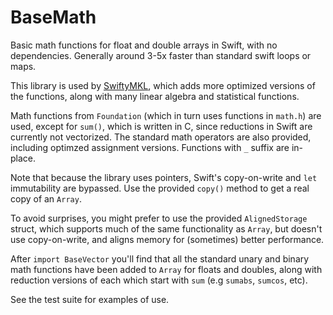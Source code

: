 # BaseMath

Basic math functions for float and double arrays in Swift, with no dependencies. Generally around 3-5x faster than standard swift loops or maps.

This library is used by [SwiftyMKL](https://github.com/jph00/SwiftyMKL), which adds more optimized versions of the functions, along with many linear algebra and statistical functions.

Math functions from `Foundation` (which in turn uses functions in `math.h`) are used, except for `sum()`, which is written in C, since reductions in Swift are currently not vectorized. The standard math operators are also provided, including optimzed assignment versions. Functions with `_` suffix are in-place.

Note that because the library uses pointers, Swift's copy-on-write and `let` immutability are bypassed. Use the provided `copy()` method to get a real copy of an `Array`.

To avoid surprises, you might prefer to use the provided `AlignedStorage` struct, which supports much of the same functionality as `Array`, but doesn't use copy-on-write, and aligns memory for (sometimes) better performance.

After `import BaseVector` you'll find that all the standard unary and binary math functions have been added to `Array` for floats and doubles, along with reduction versions of each which start with `sum` (e.g `sumabs`, `sumcos`, etc).

See the test suite for examples of use.

